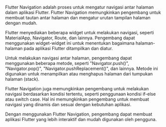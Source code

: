 Flutter Navigation adalah proses untuk mengatur navigasi antar halaman dalam aplikasi Flutter. Flutter Navigation memungkinkan pengembang untuk membuat tautan antar halaman dan mengatur urutan tampilan halaman dengan mudah.

Flutter menyediakan beberapa widget untuk melakukan navigasi, seperti MaterialApp, Navigator, Route, dan lainnya. Pengembang dapat menggunakan widget-widget ini untuk menentukan bagaimana halaman-halaman pada aplikasi Flutter ditampilkan dan diatur.

Untuk melakukan navigasi antar halaman, pengembang dapat menggunakan beberapa metode, seperti "Navigator.push()", "Navigator.pop()", "Navigator.pushReplacement()", dan lainnya. Metode ini digunakan untuk menampilkan atau menghapus halaman dari tumpukan halaman (stack).

Flutter Navigation juga memungkinkan pengembang untuk melakukan navigasi berdasarkan kondisi tertentu, seperti penggunaan kondisi if-else atau switch case. Hal ini memungkinkan pengembang untuk membuat navigasi yang dinamis dan sesuai dengan kebutuhan aplikasi.

Dengan menggunakan Flutter Navigation, pengembang dapat membuat aplikasi Flutter yang lebih interaktif dan mudah digunakan oleh pengguna.

